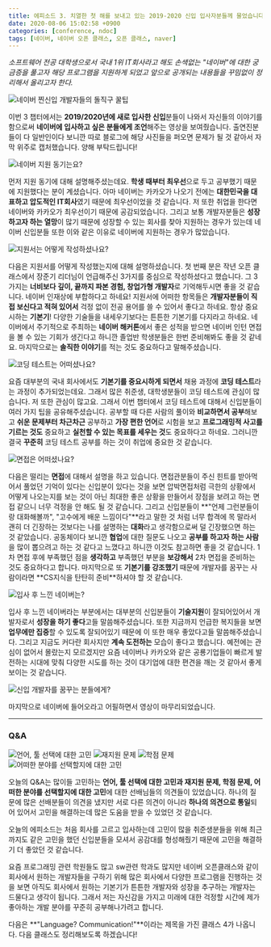 ```yaml
---
title: 에피소드 3. 치열한 첫 해를 보내고 있는 2019-2020 신입 입사자분들께 물었습니다. - NAVER DEVELOPER OPEN CLASS
date: 2020-08-06 15:02:58 +0900
categories: [conference, ndoc]
tags: [네이버, 네이버 오픈 클래스, 오픈 클래스, naver]
---
```


_소프트웨어 전공 대학생으로서 국내 1위 IT회사라고 해도 손색없는 "네이버"에 대한 궁금증을 풀고자 해당 프로그램을 지원하게 되었고 앞으로 공개되는 내용들을 꾸밈없이 정리해서 올리고자 한다._

![네이버 찐신입 개발자들의 돌직구 꿀팁](./images/2020-08-25-13-42-25.png)

이번 3 챕터에서는 **2019/2020년에 새로 입사한 신입**분들이 나와서 자신들의 이야기를 함으로써 **네이버에 입사하고 싶은 분들에게 조언**해주는 영상을 보여줬습니다. 출연진분들이 다 일반인이다 보니깐 따로 블로그에 해당 사진들을 퍼오면 문제가 될 것 같아서 자막 위주로 캡처했습니다. 양해 부탁드립니다!

![네이버 지원 동기는요?](./images/2020-08-25-13-42-39.png)

먼저 지원 동기에 대해 설명해주셨는데요. **학생 때부터 최우선**으로 두고 공부했기 때문에 지원했다는 분이 계셨습니다. 아마 네이버는 카카오가 나오기 전에는 **대한민국을 대표하고 압도적인 IT회사**였기 때문에 최우선이었을 것 같습니다. 저 또한 취업을 한다면 네이버와 카카오가 최우선이기 때문에 공감되었습니다. 그리고 보통 개발자분들은 **성장하고자 하는 열망**이 많기 때문에 성장할 수 있는 회사를 찾아 지원하는 경우가 있는데 네이버 신입분들 또한 이와 같은 이유로 네이버에 지원하는 경우가 많았습니다.

![지원서는 어떻게 작성하셨나요?](./images/2020-08-25-13-42-50.png)

다음은 지원서를 어떻게 작성했는지에 대해 설명하셨습니다. 첫 번째 분은 작년 오픈 클래스에서 장준기 리더님이 언급해주신 3가지를 중심으로 작성하셨다고 했습니다. 그 3가지는 **너비보다 깊이, 끝까지 파본 경험, 창업가형 개발자**로 기억해두시면 좋을 것 같습니다. 네이버 인재상에 부합하다고 하네요! 지원서에 어떠한 항목들은 **개발자분들이 직접 보신다고 적혀 있어서** 걱정 없이 전공 용어를 쓸 수 있어서 좋다고 하네요. 항상 중요시하는 **기본기**! 다양한 기술들을 내세우기보다는 튼튼한 기본기를 다지라고 하네요. 네이버에서 주기적으로 주최하는 **네이버 해커톤**에서 좋은 성적을 받으면 네이버 인턴 면접을 볼 수 있는 기회가 생긴다고 하니깐 졸업반 학생분들은 한번 준비해봐도 좋을 것 같네요. 마지막으로는 **솔직한 이야기**를 적는 것도 중요하다고 말해주셨습니다.

![코딩 테스트는 어떠셨나요?](./images/2020-08-25-13-45-49.png)

요즘 대부분의 국내 회사에서도 **기본기를 중요시하게 되면서** 채용 과정에 **코딩 테스트**라는 과정이 추가되었는데요. 그래서 많은 취준생, 대학생분들이 코딩 테스트에 관심이 많습니다. 저 또한 관심이 많고요. 그래서 이번 챕터에서 코딩 테스트에 대해서 신입분들이 여러 가지 팁을 공유해주셨습니다. 공부할 때 다른 사람의 풀이와 **비교하면서 공부**해보고 **쉬운 문제부터 차근차근** 공부하고 **가장 편한 언어**로 시험을 보고 **프로그래밍적 사고를 기르는 것도** 중요하고 **실천할 수 있는 목표를 세우는 것**도 중요하다고 하네요. 그러니깐 결국 **꾸준히** 코딩 테스트 공부를 하는 것이 취업에 중요한 것 같습니다.

![면접은 어떠셨나요?](./images/2020-08-25-13-46-02.png)

다음은 떨리는 **면접**에 대해서 설명을 하고 있습니다. 면접관분들이 주신 힌트를 받아먹어서 풀었던 기억이 있다는 신입분이 있다는 것을 보면 압박면접처럼 극한의 상황에서 어떻게 나오는지를 보는 것이 아닌 최대한 좋은 상황을 만들어서 장점을 보려고 하는 면접 같으니 너무 걱정을 안 해도 될 것 같습니다. 그리고 신입분들이 **"언제 그런분들이랑 대화해볼까", "고수에게 배운 느낌이다"**라고 말한 것 처럼 너무 합격에 목 말라서 괜히 더 긴장하는 것보다는 나를 설명하는 **대화**라고 생각함으로써 덜 긴장했으면 하는 것 같았습니다. 공동체이다 보니깐 **협업**에 대한 질문도 나오고 **공부를 하고자 하는 사람**을 많이 뽑으려고 하는 것 같다고 느꼈다고 하니깐 이것도 참고하면 좋을 것 같습니다. 1차 면접 후에 부족했던 점을 **생각하고** 부족했던 부분을 **보강해서** 2차 면접을 준비하는 것도 중요하다고 합니다. 마지막으로 또 **기본기를 강조했기** 때문에 개발자를 꿈꾸는 사람이라면 \*\*CS지식을 탄탄히 준비\*\*하셔야 할 것 같습니다.

![입사 후 느낀 네이버는?](./images/2020-08-25-13-48-29.png)

입사 후 느낀 네이버라는 부분에서는 대부분의 신입분들이 **기술지원**이 잘되어있어서 개발자로서 **성장을 하기 좋다**고들 말씀해주셨습니다. 또한 지금까지 언급한 복지들을 보면 **업무에만 집중**할 수 있도록 잘되어있기 때문에 이 또한 매우 좋았다고들 말씀해주셨습니다. 그리고 지금도 커다란 회사지만 **계속 도전하는** 모습이 좋다고 했습니다. 예전에는 관심이 없어서 몰랐는지 모르겠지만 요즘 네이버나 카카오와 같은 공룡기업들이 빠르게 발전하는 시대에 맞춰 다양한 시도를 하는 것이 대기업에 대한 편견을 깨는 것 같아서 좋게 보이는 것 같습니다.

![신입 개발자를 꿈꾸는 분들에게?](./images/2020-08-25-13-47-19.png)

마지막으로 네이버에 들어오라고 어필하면서 영상이 마무리되었습니다.

---

### **Q&A**

![언어, 툴 선택에 대한 고민](./images/2020-08-25-13-48-56.png) ![재지원 문제](./images/2020-08-25-13-49-01.png) ![학점 문제](./images/2020-08-25-13-49-05.png) ![어떠한 분야를 선택할지에 대한 고민](./images/2020-08-25-13-49-08.png)

오늘의 Q&A는 많이들 고민하는 **언어, 툴 선택에 대한 고민과 재지원 문제, 학점 문제, 어떠한 분야를 선택할지에 대한 고민**에 대한 선배님들의 의견들이 있었습니다. 하나의 질문에 많은 선배분들이 의견을 냈지만 서로 다른 의견이 아니라 **하나의 의견으로 통일**되어 있어서 고민을 해결하는데 많은 도움을 받을 수 있었던 것 같습니다.

오늘의 에피소드는 처음 회사를 고르고 입사하는데 고민이 많을 취준생분들을 위해 최근까지도 같은 고민을 했던 신입분들을 모셔서 공감대를 형성해줬기 때문에 고민을 해결하기 더 좋았던 것 같습니다.

요즘 프로그래밍 관련 학원들도 많고 sw관련 학과도 많지만 네이버 오픈클래스와 같이 회사에서 원하는 개발자들을 구하기 위해 많은 회사에서 다양한 프로그램을 진행하는 것을 보면 아직도 회사에서 원하는 기본기가 튼튼한 개발자와 성장을 추구하는 개발자는 드물다고 생각이 됩니다. 그래서 저는 자신감을 가지고 미래에 대한 걱정할 시간에 제가 좋아하는 개발 분야를 꾸준히 공부해나가려고 합니다.

다음은 **"Language? Communication!"**이라는 제목을 가진 클래스 4가 나옵니다. 다음 클래스도 정리해보도록 하겠습니다!
